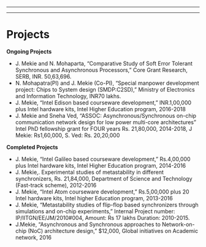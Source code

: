 
---
---

# Projects

**Ongoing Projects**

* J. Mekie and N. Mohaparta, “Comparative Study of Soft Error Tolerant Synchronous and Asynchronous Processors,” Core Grant Research, SERB, INR. 50,63,696.
* N. Mohapatra(PI) and J. Mekie (Co-PI), “Special manpower development project: Chips to System design (SMDP:C2SD),” Ministry of Electronics and Information Technology, INR70 lakhs.
* J. Mekie, “Intel Edison based courseware development,” INR.1,00,000 plus Intel hardware kits, Intel Higher Education program, 2016-2018
* J. Mekie and Sneha Ved, “ASSOC: Asynchronous/Synchronous on-chip communication network design for low power multi-core architectures” Intel PhD fellowship grant for FOUR years Rs. 21,80,000, 2014-2018, J Mekie: Rs1,60,000, S. Ved: Rs. 20,20,000

**Completed Projects**

* J. Mekie, “Intel Galileo based courseware development,” Rs.4,00,000 plus Intel hardware kits, Intel Higher Education program, 2014-2016
* J. Mekie,. Experimental studies of metastability in different synchronizers, Rs. 21,84,000, Department of Science and Technology (Fast-track scheme), 2012-2016
* J. Mekie, “Intel Atom courseware development,” Rs.5,00,000 plus 20 Intel hardware kits, Intel higher Education program, 2013-2016
* J. Mekie, “Metastability studies of flip-flop based synchronizers through simulations and on-chip experiments,” Internal Project number: IP/IITGN/EE/JM/2010#004, Amount: Rs 17 lakhs Duration: 2010-2015.
* J.Mekie, “Asynchronous and Synchronous approaches to Network-on-chip (NoC) architecture design,” $12,000, Global initiatives on Academic network, 2016
